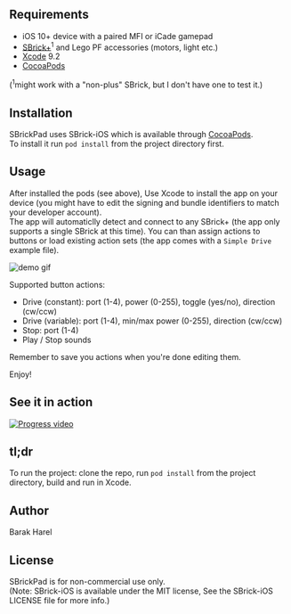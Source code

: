 ## Requirements

* iOS 10+ device with a paired MFI or iCade gamepad
* [SBrick+](https://www.sbrick.com/sbrick-plus.html)<sup>1</sup> and Lego PF accessories (motors, light etc.)
* [Xcode](https://developer.apple.com/xcode) 9.2
* [CocoaPods](https://cocoapods.org)

(<sup>1</sup>might work with a "non-plus" SBrick, but I don't have  one to test it.)

## Installation

SBrickPad uses SBrick-iOS which is available through [CocoaPods](http://cocoapods.org).<br/>
To install it run `pod install` from the project directory first.

## Usage

After installed the pods (see above), Use Xcode to install the app on your device (you might have to edit the signing and bundle identifiers to match your developer account).
<br/>
The app will automaticlly detect and connect to any SBrick+ (the app only supports a single SBrick at this time).
You can than assign actions to buttons or load existing action sets (the app comes with a `Simple Drive` example file).

![demo gif](https://github.com/barakrl/sbrickpad/blob/master/demo.gif)


Supported button actions:

* Drive (constant): port (1-4), power (0-255), toggle (yes/no), direction (cw/ccw)
* Drive (variable): port (1-4), min/max power (0-255), direction (cw/ccw)
* Stop: port (1-4)
* Play / Stop sounds


Remember to save you actions when you're done editing them.

Enjoy!



## See it in action

[![Progress video](https://img.youtube.com/vi/q2A0YvYbSaw/0.jpg)](https://www.youtube.com/watch?v=q2A0YvYbSaw)



## tl;dr

To run the project: clone the repo, run `pod install` from the project directory, build and run in Xcode.

## Author

Barak Harel

## License

SBrickPad is for non-commercial use only.<br/>
(Note: SBrick-iOS is available under the MIT license, See the SBrick-iOS LICENSE file for more info.)

